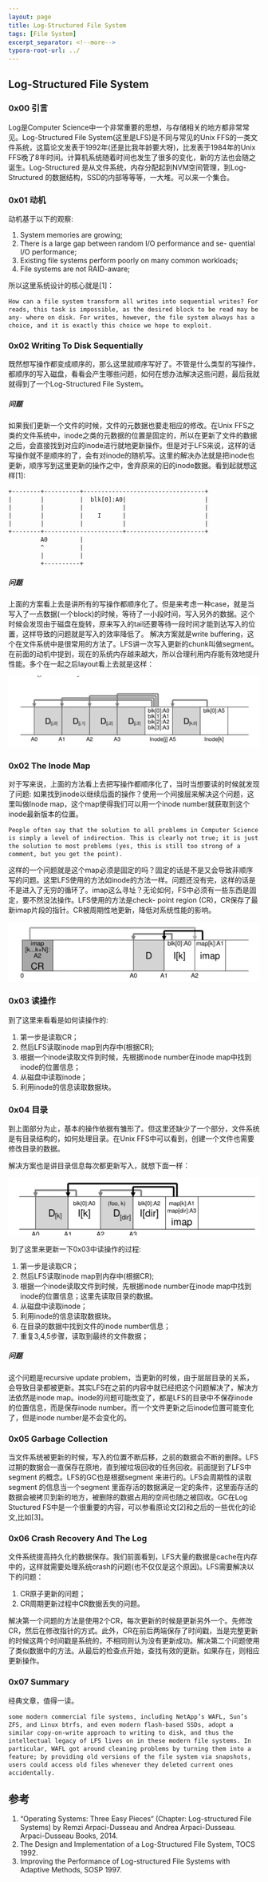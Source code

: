 ```yaml
---
layout: page
title: Log-Structured File System
tags: [File System]
excerpt_separator: <!--more-->
typora-root-url: ../
---
```


## Log-Structured File System

 ### 0x00 引言

  Log是Computer Science中一个非常重要的思想，与存储相关的地方都非常常见。Log-Structured File System(这里是LFS)是不同与常见的Unix FFS的一类文件系统，这篇论文发表于1992年(还是比我年龄要大呀)，比发表于1984年的Unix FFS晚了8年时间。计算机系统随着时间也发生了很多的变化，新的方法也会随之诞生。Log-Structured 是从文件系统，内存分配起到NVM空间管理，到Log-Structured 的数据结构，SSD的内部等等等，一大堆。可以来一个集合。

### 0x01 动机

 动机基于以下的观察:

1. System memories are growing;
2. There is a large gap between random I/O performance and se- quential I/O performance;
3. Existing file systems perform poorly on many common workloads;
4. File systems are not RAID-aware;

所以这里系统设计的核心就是[1]：

```
How can a file system transform all writes into sequential writes? For reads, this task is impossible, as the desired block to be read may be any- where on disk. For writes, however, the file system always has a choice, and it is exactly this choice we hope to exploit.
```

###  0x02 Writing To Disk Sequentially 

​    既然想写操作都变成顺序的，那么这里就顺序写好了。不管是什么类型的写操作，都顺序的写入磁盘，看看会产生哪些问题，如何在想办法解决这些问题，最后我就就得到了一个Log-Structured File System。

##### 问题

  如果我们更新一个文件的时候，文件的元数据也要走相应的修改。在Unix FFS之类的文件系统中，inode之类的元数据的位置是固定的，所以在更新了文件的数据之后，会直接找到对应的inode进行就地更新操作。但是对于LFS来说，这样的话写操作就不是顺序的了，会有对inode的随机写。这里的解决办法就是把inode也更新，顺序写到这里更新的操作之中，舍弃原来的旧的inode数据。看到起就想这样[1]:

```
+--------+----------+----------------------------------+
|        |          |  blk[0]:A0|                      |
|        |          |           |                      |
|        |          |    I      |                      |
|        |          |           |                      |
+--------+----------------------+----------------------+
         A0         |
         ^          |
         |          |
         +----------+
```

##### 问题

   上面的方案看上去是讲所有的写操作都顺序化了。但是来考虑一种case，就是当写入了一点数据(一个block)的时候，等待了一小段时间，写入另外的数据。这个时候会发现由于磁盘在旋转，原来写入的tail还要等待一段时间才能到达写入的位置，这样导致的问题就是写入的效率降低了。 解决方案就是write buffering，这个在文件系统中是很常用的方法了。LFS讲一次写入更新的chunk叫做segment。在前面的动机中提到，现在的系统内存越来越大，所以合理利用内存能有效地提升性能。多个在一起之后layout看上去就是这样：

![lfs-semgent](/assets/img/lfs-semgent.png)

### 0x02 The Inode Map  

   对于写来说，上面的方法看上去把写操作都顺序化了，当时当想要读的时候就发现了问题: 如果找到inode以继续后面的操作？使用一个间接层来解决这个问题，这里叫做Inode map，这个map使得我们可以用一个inode number就获取到这个inode最新版本的位置。

```
People often say that the solution to all problems in Computer Science is simply a level of indirection. This is clearly not true; it is just the solution to most problems (yes, this is still too strong of a comment, but you get the point). 
```

  这样的一个问题就是这个map必须是固定的吗？固定的话是不是又会导致非顺序写的问题。这里LFS使用的方法如inode的方法一样。问题还没有完，这样的话是不是进入了无穷的循环了。imap这么寻址？无论如何，FS中必须有一些东西是固定，要不然没法操作。LFS使用的方法是check- point region (CR)，CR保存了最新imap片段的指针。CR被周期性地更新，降低对系统性能的影响。

![lfs-cr](/assets/img/lfs-cr.png)

### 0x03 读操作

   到了这里来看看是如何读操作的:

1. 第一步是读取CR；
2. 然后LFS读取inode map到内存中(根据CR);
3. 根据一个inode读取文件到时候，先根据inode number在inode map中找到inode的位置信息；
4. 从磁盘中读取inode；
5. 利用inode的信息读取数据块。

### 0x04 目录

   到上面部分为止，基本的操作依据有雏形了。但这里还缺少了一个部分，文件系统是有目录结构的，如何处理目录。在Unix FFS中可以看到，创建一个文件也需要修改目录的数据。

  解决方案也是讲目录信息每次都更新写入，就想下面一样：

![lfs-dir](/assets/img/lfs-dir.png)



​    到了这里来更新一下0x03中读操作的过程:

1. 第一步是读取CR；
2. 然后LFS读取inode map到内存中(根据CR);
3. 根据一个inode读取文件到时候，先根据inode number在inode map中找到inode的位置信息；这里先读取目录的数据。
4. 从磁盘中读取inode；
5. 利用inode的信息读取数据块。
6. 在目录的数据中找到文件的inode number信息；
7. 重复3,4,5步骤，读取到最终的文件数据；

##### 问题

 这个问题是recursive update problem，当更新的时候，由于层层目录的关系，会导致目录都被更新。其实LFS在之前的内容中就已经把这个问题解决了，解决方法依然是inode map。inode的问题可能改变了，都是LFS的目录中不保存inode的位置信息，而是保存inode number。而一个文件更新之后inode位置可能变化了，但是inode number是不会变化的。

### 0x05 Garbage Collection	

   当文件系统被更新的时候，写入的位置不断后移，之前的数据会不断的删除。LFS过期的数据会一直保存在原地，直到被垃圾回收的任务回收。前面提到了LFS中segment 的概念。LFS的GC也是根据segment 来进行的。LFS会周期性的读取segment 的信息当一个segment 里面存活的数据满足一定的条件，这里面存活的数据会被拷贝到新的地方，被删除的数据占用的空间也随之被回收。GC在Log Stuctured FS中是一个很重要的内容，可以参看原论文[2]和之后的一些优化的论文,比如[3]。

### 0x06 Crash Recovery And The Log 

  文件系统提高持久化的数据保存。我们前面看到，LFS大量的数据是cache在内存中的，这样就需要处理系统crash的问题(也不仅仅是这个原因)。LFS需要解决以下的问题：

1. CR原子更新的问题；
2. CR周期更新过程中CR数据丢失的问题。

  解决第一个问题的方法是使用2个CR，每次更新的时候是更新另外一个。先修改CR，然后在修改指针的方式。此外，CR在前后两端保存了时间戳，当是完整更新的时候这两个时间戳是系统的，不相同则认为没有更新成功。解决第二个问题使用了类似数据中的方法。从最后的检查点开始，查找有效的更新。如果存在，则相应更新操作。

### 0x07 Summary

  经典文章，值得一读。

```
some modern commercial file systems, including NetApp’s WAFL, Sun’s ZFS, and Linux btrfs, and even modern flash-based SSDs, adopt a similar copy-on-write approach to writing to disk, and thus the intellectual legacy of LFS lives on in these modern file systems. In particular, WAFL got around cleaning problems by turning them into a feature; by providing old versions of the file system via snapshots, users could access old files whenever they deleted current ones accidentally.
```

## 参考

1. “Operating Systems: Three Easy Pieces“ (Chapter: Log-structured File Systems) by Remzi Arpaci-Dusseau and Andrea Arpaci-Dusseau. Arpaci-Dusseau Books, 2014. 
2. The Design and Implementation of a Log-Structured File System, TOCS 1992.
3. Improving the Performance of Log-structured File Systems with Adaptive Methods, SOSP 1997.